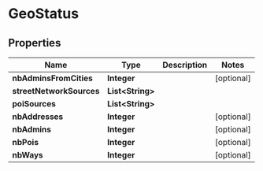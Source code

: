
# GeoStatus

## Properties
Name | Type | Description | Notes
------------ | ------------- | ------------- | -------------
**nbAdminsFromCities** | **Integer** |  |  [optional]
**streetNetworkSources** | **List&lt;String&gt;** |  | 
**poiSources** | **List&lt;String&gt;** |  | 
**nbAddresses** | **Integer** |  |  [optional]
**nbAdmins** | **Integer** |  |  [optional]
**nbPois** | **Integer** |  |  [optional]
**nbWays** | **Integer** |  |  [optional]



